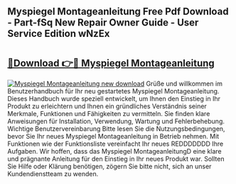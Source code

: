 ## Myspiegel Montageanleitung Free Pdf Download - Part-fSq New Repair Owner Guide - User Service Edition wNzEx

# <h2><a href="http://df7nyrt.blite.top/?on=Myspiegel+Montageanleitung">🔗Download 👉🔴 Myspiegel Montageanleitung</a></h2>

[![Myspiegel Montageanleitung new download](https://i.imgur.com/lujVjoI.png)](http://df7nyrt.blite.top/?on=Myspiegel+Montageanleitung)
Grüße und willkommen im Benutzerhandbuch für Ihr neu gestartetes Myspiegel Montageanleitung. Dieses Handbuch wurde speziell entwickelt, um Ihnen den Einstieg in Ihr Produkt zu erleichtern und Ihnen ein gründliches Verständnis seiner Merkmale, Funktionen und Fähigkeiten zu vermitteln. Sie finden klare Anweisungen für Installation, Verwendung, Wartung und Fehlerbehebung. Wichtige Benutzervereinbarung Bitte lesen Sie die Nutzungsbedingungen, bevor Sie Ihr neues Myspiegel Montageanleitung in Betrieb nehmen. Mit Funktionen wie der Funktionsliste vereinfacht Ihr neues REDDDDDDD Ihre Aufgaben. Wir hoffen, dass das Myspiegel MontageanleitungD eine klare und prägnante Anleitung für den Einstieg in Ihr neues Produkt war. Sollten Sie Hilfe oder Klärung benötigen, zögern Sie bitte nicht, sich an unser Kundendienstteam zu wenden.
